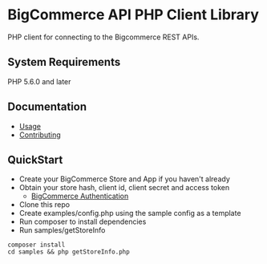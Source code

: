 # BigCommerce API PHP Client Library

PHP client for connecting to the Bigcommerce REST APIs.

## System Requirements

PHP 5.6.0 and later

## Documentation

* [Usage](/docs/client.md)
* [Contributing](/docs/development.md)

## QuickStart

* Create your BigCommerce Store and App if you haven't already
* Obtain your store hash, client id, client secret and access token
  * [BigCommerce Authentication](https://developer.bigcommerce.com/api-docs/getting-started/authentication/rest-api-authentication#obtaining-store-api-credentials#obtaining-store-api-credentials)
* Clone this repo
* Create examples/config.php using the sample config as a template
* Run composer to install dependencies
* Run samples/getStoreInfo

```
composer install
cd samples && php getStoreInfo.php
```
